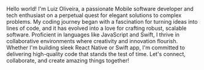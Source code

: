 Hello world! I'm Luiz Oliveira, a passionate Mobile software developer and tech enthusiast on a perpetual quest for elegant solutions to complex problems. My coding journey began with a fascination for turning ideas into lines of code, and it has evolved into a love for crafting robust, scalable software. Proficient in languages like JavaScript and Swift, I thrive in collaborative environments where creativity and innovation flourish. Whether I'm building sleek React Native or Swift app, I'm committed to delivering high-quality code that stands the test of time. Let's connect, collaborate, and create amazing things together!
